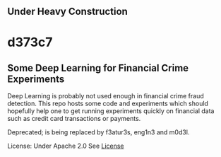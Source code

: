 Under __Heavy__ Construction
---
# d373c7
## Some Deep Learning for Financial Crime Experiments
Deep Learning is probably not used enough in financial crime fraud detection. This repo hosts some code and experiments which should hopefully help one to get running experiments quickly on financial data such as credit card transactions or payments.

Deprecated; is being replaced by f3atur3s, eng1n3 and m0d3l.

License: Under Apache 2.0 See [License](./LICENSE)
